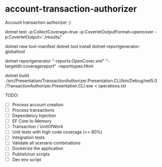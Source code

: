 # account-transaction-authorizer
Account transaction authorizer :)

dotnet test -p:CollectCoverage=true -p:CoverletOutputFormat=opencover -p:CoverletOutput='./results/'

dotnet new tool-manifest
dotnet tool install dotnet-reportgenerator-globaltool

dotnet reportgenerator "-reports:OpenCover.xml" "-targetdir:coveragereport" -reporttypes:Html

dotnet build
./src/Presentation/TransactionAuthorizer.Presentation.CLI/bin/Debug/net5.0/TransactionAuthorizer.Presentation.CLI.exe < operations.txt

TODO:
- [ ] Process account creation
- [ ] Process transactions
- [ ] Dependency Injection
- [ ] EF Core In-Memory
- [ ] Transaction / UnitOfWork
- [ ] Unit tests with high code coverage (>= 80%)
- [ ] Integration tests
- [ ] Validate all scenario combinations
- [ ] Dockerize the application
- [ ] Publish/run scripts
- [ ] Dev env script